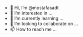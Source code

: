 - 👋 Hi, I’m @mostafasadt
- 👀 I’m interested in ...
- 🌱 I’m currently learning ...
- 💞️ I’m looking to collaborate on ...
- 📫 How to reach me ...

<!---
mostafasadt/mostafasadt is a ✨ special ✨ repository because its `README.md` (this file) appears on your GitHub profile.
You can click the Preview link to take a look at your changes.
--->
